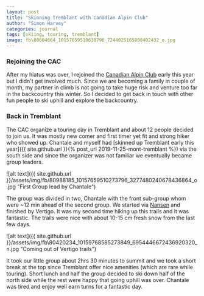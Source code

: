 ```yaml
---
layout: post
title: "Skinning Tremblant with Canadian Alpin Club"
author: "Simon Harvey"
categories: journal
tags: [skiing, touring, tremblant]
image: fb\80604664_10157659510638796_7244025165808402432_o.jpg
---
```

### Rejoining the CAC

After my hiatus was over, I rejoined the [Canadian Alpin Club](http://dev.accmontreal.ca/) early this year but I didn't get involved much.  Since we are becoming a family in couple of month, my partner in climb is not going to take huge risk and venture too far in the backcountry this winter.  So I decided to get back in touch with other fun people to ski uphill and explore the backcountry.

### Back in Tremblant

The CAC organize a touring day in Tremblant and about 12 people decided to join us.  It was mostly new comer and first timer yet fit and strong hiker who showed up.  Chantale and myself had [skinned up Tremblant early this year]({{ site.github.url }}{% post_url 2019-11-25-mont-tremblant %}) via the south side and since the organizer was not familiar we eventually became group leaders.

![alt text]({{ site.github.url }}/assets/img/fb/80988185_10157659510273796_3277480240678436864_o.jpg "First Group lead by Chantale")

The group was divided in two, Chantale with the front sub-group whom were ~12 min ahead of the second group.  We started via [Nansen](https://www.tremblant.ca/things-to-do/activities/alpine-touring) and finished by Vertigo.  It was my second time hiking up this trails and it was fantastic.  The trails were nice with about 10-15 cm fresh snow from the last few days.

![alt text]({{ site.github.url }}/assets/img/fb\80420234_10159768585273849_6954446672436920320_n.jpg "Coming out of Vertigo trails")

It took our little group about 2hrs 30 minutes to summit and we took a short break at the top since Tremblant offer nice amenities (which are rare while touring).  Short lunch and half the group decided to ski down half of the north side while the rest were happy that going uphill was over.  Chantale was tired and enjoy well earn turns for a fantastic day.
